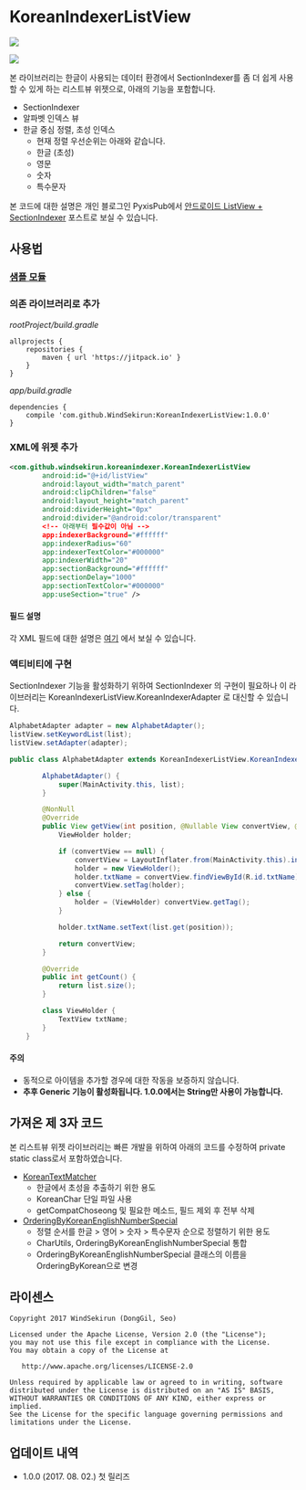 # KoreanIndexerListView
[![](https://jitpack.io/v/WindSekirun/KoreanIndexerListView.svg)](https://jitpack.io/#WindSekirun/KoreanIndexerListView)

![](https://i0.wp.com/blog.uzuki.live/wp-content/uploads/2017/08/pjimage.jpg?resize=768%2C768&ssl=1)

본 라이브러리는 한글이 사용되는 데이터 환경에서 SectionIndexer를 좀 더 쉽게 사용할 수 있게 하는 리스트뷰 위젯으로, 아래의 기능을 포함합니다.

* SectionIndexer
* 알파벳 인덱스 뷰
* 한글 중심 정렬, 초성 인덱스
    * 현재 정렬 우선순위는 아래와 같습니다.
    * 한글 (초성)
    * 영문
    * 숫자
    * 특수문자 
    
본 코드에 대한 설명은 개인 블로그인 PyxisPub에서 [안드로이드 ListView + SectionIndexer](https://blog.uzuki.live/android-custom-listview-sectionindexr/) 포스트로 보실 수 있습니다.

## 사용법

### [샘플 모듈](https://github.com/WindSekirun/KoreanIndexerListView/tree/master/sample)

###  의존 라이브러리로 추가
*rootProject/build.gradle*
```	
allprojects {
    repositories {
	    maven { url 'https://jitpack.io' }
    }
}
```

*app/build.gradle*
```
dependencies {
    compile 'com.github.WindSekirun:KoreanIndexerListView:1.0.0'
}
```

### XML에 위젯 추가
````XML
<com.github.windsekirun.koreanindexer.KoreanIndexerListView
        android:id="@+id/listView"
        android:layout_width="match_parent"
        android:clipChildren="false"
        android:layout_height="match_parent"
        android:dividerHeight="0px"
        android:divider="@android:color/transparent"
        <!-- 아래부터 필수값이 아님 -->
        app:indexerBackground="#ffffff" 
        app:indexerRadius="60"
        app:indexerTextColor="#000000"
        app:indexerWidth="20"
        app:sectionBackground="#ffffff"
        app:sectionDelay="1000"
        app:sectionTextColor="#000000"
        app:useSection="true" />
````

#### 필드 설명
각 XML 필드에 대한 설명은 [여기](https://github.com/WindSekirun/KoreanIndexerListView/blob/master/library/src/main/java/com/github/windsekirun/koreanindexer/KoreanIndexerListView.java#L95) 에서 보실 수 있습니다. 

### 액티비티에 구현
SectionIndexer 기능을 활성화하기 위하여 SectionIndexer 의 구현이 필요하나 이 라이브러리는 KoreanIndexerListView.KoreanIndexerAdapter<String> 로 대신할 수 있습니다.

````Java
AlphabetAdapter adapter = new AlphabetAdapter();
listView.setKeywordList(list);
listView.setAdapter(adapter);

public class AlphabetAdapter extends KoreanIndexerListView.KoreanIndexerAdapter<String> {

        AlphabetAdapter() {
            super(MainActivity.this, list);
        }

        @NonNull
        @Override
        public View getView(int position, @Nullable View convertView, @NonNull ViewGroup parent) {
            ViewHolder holder;

            if (convertView == null) {
                convertView = LayoutInflater.from(MainActivity.this).inflate(R.layout.list_item, parent, false);
                holder = new ViewHolder();
                holder.txtName = convertView.findViewById(R.id.txtName);
                convertView.setTag(holder);
            } else {
                holder = (ViewHolder) convertView.getTag();
            }

            holder.txtName.setText(list.get(position));

            return convertView;
        }

        @Override
        public int getCount() {
            return list.size();
        }

        class ViewHolder {
            TextView txtName;
        }
    }
````

#### 주의

* 동적으로 아이템을 추가할 경우에 대한 작동을 보증하지 않습니다.
* **추후 Generic 기능이 활성화됩니다. 1.0.0에서는 String만 사용이 가능합니다.**

## 가져온 제 3자 코드
본 리스트뷰 위젯 라이브러리는 빠른 개발을 위하여 아래의 코드를 수정하여 private static class로서 포함하였습니다.

* [KoreanTextMatcher](https://github.com/bangjunyoung/KoreanTextMatcher)
    * 한글에서 초성을 추출하기 위한 용도
    * KoreanChar 단일 파일 사용
    * getCompatChoseong 및 필요한 메소드, 필드 제외 후 전부 삭제
* [OrderingByKoreanEnglishNumberSpecial](http://reimaginer.tistory.com/entry/한글영어특수문자-순-정렬하는-java-compare-메서드-만들기)
    * 정렬 순서를 한글 > 영어 > 숫자 > 특수문자 순으로 정렬하기 위한 용도
    * CharUtils, OrderingByKoreanEnglishNumberSpecial 통합
    * OrderingByKoreanEnglishNumberSpecial 클래스의 이름을 OrderingByKorean으로 변경

## 라이센스 
```
Copyright 2017 WindSekirun (DongGil, Seo)

Licensed under the Apache License, Version 2.0 (the "License");
you may not use this file except in compliance with the License.
You may obtain a copy of the License at

   http://www.apache.org/licenses/LICENSE-2.0

Unless required by applicable law or agreed to in writing, software
distributed under the License is distributed on an "AS IS" BASIS,
WITHOUT WARRANTIES OR CONDITIONS OF ANY KIND, either express or implied.
See the License for the specific language governing permissions and
limitations under the License.
```

## 업데이트 내역
* 1.0.0 (2017. 08. 02.) 첫 릴리즈

